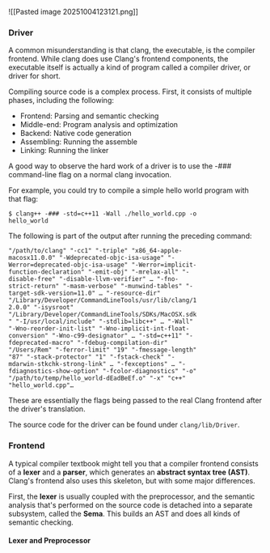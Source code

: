 ![[Pasted image 20251004123121.png]]

### Driver
A common misunderstanding is that clang, the executable, is the compiler frontend. While clang does use Clang's frontend components, the executable itself is actually a kind of program called a compiler driver, or driver for short.

Compiling source code is a complex process. First, it consists of multiple phases, including the following:
- Frontend: Parsing and semantic checking
- Middle-end: Program analysis and optimization
- Backend: Native code generation
- Assembling: Running the assemble
- Linking: Running the linker

A good way to observe the hard work of a driver is to use the -### command-line flag on a normal clang invocation.

For example, you could try to compile a simple hello world program with that flag:
```
$ clang++ -### -std=c++11 -Wall ./hello_world.cpp -o
hello_world
```

The following is part of the output after running the preceding command:
```
"/path/to/clang" "-cc1" "-triple" "x86_64-apple-
macosx11.0.0" "-Wdeprecated-objc-isa-usage" "-
Werror=deprecated-objc-isa-usage" "-Werror=implicit-
function-declaration" "-emit-obj" "-mrelax-all" "-
disable-free" "-disable-llvm-verifier" … "-fno-
strict-return" "-masm-verbose" "-munwind-tables" "-
target-sdk-version=11.0" … "-resource-dir"
"/Library/Developer/CommandLineTools/usr/lib/clang/1
2.0.0" "-isysroot"
"/Library/Developer/CommandLineTools/SDKs/MacOSX.sdk
" "-I/usr/local/include" "-stdlib=libc++" … "-Wall"
"-Wno-reorder-init-list" "-Wno-implicit-int-float-
conversion" "-Wno-c99-designator" … "-std=c++11" "-
fdeprecated-macro" "-fdebug-compilation-dir"
"/Users/Rem" "-ferror-limit" "19" "-fmessage-length"
"87" "-stack-protector" "1" "-fstack-check" "-
mdarwin-stkchk-strong-link" … "-fexceptions" … "-
fdiagnostics-show-option" "-fcolor-diagnostics" "-o"
"/path/to/temp/hello_world-dEadBeEf.o" "-x" "c++"
"hello_world.cpp"…
```

These are essentially the flags being passed to the real Clang frontend after the driver's translation.

The source code for the driver can be found under `clang/lib/Driver`.

### Frontend
A typical compiler textbook might tell you that a compiler frontend consists of a **lexer** and a **parser**, which generates an **abstract syntax tree (AST)**. Clang's frontend also uses this skeleton, but with some major differences. 

First, the **lexer** is usually coupled with the preprocessor, and the semantic analysis that's performed on the source code is detached into a separate subsystem, called the **Sema**. This builds an AST and does all kinds of semantic checking.

#### Lexer and Preprocessor
